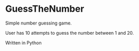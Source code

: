 # GuessTheNumber

Simple number guessing game. 

User has 10 attempts to guess the number between 1 and 20.

Written in Python
